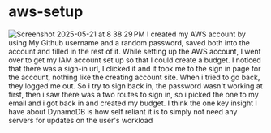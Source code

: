 # aws-setup

![Screenshot 2025-05-21 at 8 38 29 PM](https://github.com/user-attachments/assets/69ceafd9-b082-4b96-a2b9-8e5bc97eee9d)
I created my AWS account by using My Github username and a random password, saved both into the account and filled in the rest of it. While setting up the AWS account, I went over to get my IAM account set up so that I could create a budget. I noticed that there was a sign-in url, I clicked it and it took me to the sign in page for the account, nothing like the creating account site. When i tried to go back, they logged me out. So i try to sign back in, the password wasn't working at first, then i saw there was a two routes to sign in, so i picked the one to my email and i got back in and created my budget.
I think the one key insight I have about DynamoDB is how self reliant it is to simply not need any servers for updates on the user's workload
